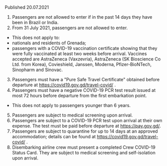 Published 20.07.2021
1. Passengers are not allowed to enter if in the past 14 days they have been in Brazil or India.
2. From 31 July 2021, passengers are not allowed to enter.
- This does not apply to:
- nationals and residents of Grenada;
- passengers with a COVID-19 vaccination certificate showing that they were fully vaccinated at least two weeks before arrival. Vaccines accepted are AstraZeneca (Vaxzevria), AstraZeneca (SK Bioscience Co Ltd. from Korea), Covieshield, Janssen, Moderna, Pfizer-BioNTech, Sinopharm and Sinovac.
3. Passengers must have a "Pure Safe Travel Certificate" obtained before departure at <a href="https://covid19.gov.gd/travel-covid/">https://covid19.gov.gd/travel-covid/</a> .
4. Passengers must have a negative COVID-19 PCR test result issued at most 72 hours before departure from the first embarkation point.
- This does not apply to passengers younger than 6 years.
5. Passengers are subject to medical screening upon arrival.
6. Passengers are subject to a COVID-19 PCR test upon arrival at their own expense. The test must be paid before departure at <a href="https://pay.gov.gd/">https://pay.gov.gd/</a>.
7. Passengers are subject to quarantine for up to 14 days at an approved accommodation; details can be found at <a href="https://covid19.gov.gd/travel-covid/">https://covid19.gov.gd/travel-covid/</a> .
8. Disembarking airline crew must present a completed Crew COVID-19 Status Card. They are subject to medical screening and self-isolation upon arrival.

